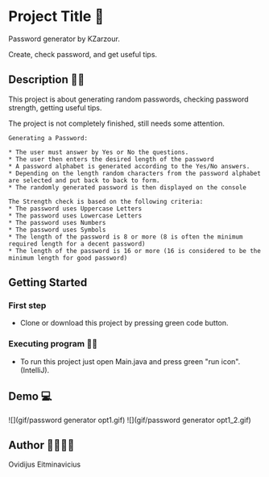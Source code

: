 # Project Title 🚩

Password generator by KZarzour.

Create, check password, and get useful tips.

## Description 📃📃

This project is about generating random passwords, checking password strength, getting useful tips.

The project is not completely finished, still needs some attention.

```
Generating a Password:

* The user must answer by Yes or No the questions.
* The user then enters the desired length of the password
* A password alphabet is generated according to the Yes/No answers.
* Depending on the length random characters from the password alphabet are selected and put back to back to form.
* The randomly generated password is then displayed on the console
 ```

```
The Strength check is based on the following criteria:
* The password uses Uppercase Letters
* The password uses Lowercase Letters
* The password uses Numbers
* The password uses Symbols
* The length of the password is 8 or more (8 is often the minimum required length for a decent password)
* The length of the password is 16 or more (16 is considered to be the minimum length for good password)
```

## Getting Started

### First step

- Clone or download this project by pressing green code button.

### Executing program 🚀🚀

- To run this project just open Main.java and press green "run icon". (IntelliJ).

## Demo 💻

![](gif/password generator opt1.gif)
![](gif/password generator opt1_2.gif)

## Author 👨‍👩‍👧‍👦

Ovidijus Eitminavicius